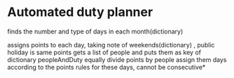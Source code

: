# Automated duty planner

finds the number and type of days in each month(dictionary)

assigns points to each day, taking note of weekends(dictionary) , public holiday is same points
gets a list of people and puts them as key of dictionary peopleAndDuty
equally divide points by people 
assign them days according to the points 
rules for these days, cannot be consecutive*
